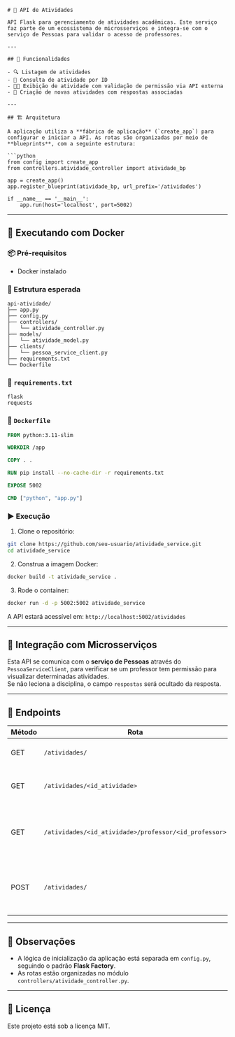 ```
# 📘 API de Atividades

API Flask para gerenciamento de atividades acadêmicas. Este serviço faz parte de um ecossistema de microsserviços e integra-se com o serviço de Pessoas para validar o acesso de professores.

---

## 📄 Funcionalidades

- 🔍 Listagem de atividades
- 📑 Consulta de atividade por ID
- 🧑‍🏫 Exibição de atividade com validação de permissão via API externa
- 📝 Criação de novas atividades com respostas associadas

---

## 🏗️ Arquitetura

A aplicação utiliza a **fábrica de aplicação** (`create_app`) para configurar e iniciar a API. As rotas são organizadas por meio de **blueprints**, com a seguinte estrutura:

```python
from config import create_app
from controllers.atividade_controller import atividade_bp

app = create_app()
app.register_blueprint(atividade_bp, url_prefix='/atividades')

if __name__ == '__main__':
    app.run(host='localhost', port=5002)
```

---

## 🚀 Executando com Docker

### 📦 Pré-requisitos

- Docker instalado

### 📁 Estrutura esperada

```
api-atividade/
├── app.py
├── config.py
├── controllers/
│   └── atividade_controller.py
├── models/
│   └── atividade_model.py
├── clients/
│   └── pessoa_service_client.py
├── requirements.txt
└── Dockerfile
```

### 🧪 `requirements.txt`

```
flask
requests
```

### 🐳 `Dockerfile`

```Dockerfile
FROM python:3.11-slim

WORKDIR /app

COPY . .

RUN pip install --no-cache-dir -r requirements.txt

EXPOSE 5002

CMD ["python", "app.py"]
```

### ▶️ Execução

1. Clone o repositório:

```bash
git clone https://github.com/seu-usuario/atividade_service.git
cd atividade_service
```

2. Construa a imagem Docker:

```bash
docker build -t atividade_service . 
```

3. Rode o container:

```bash
docker run -d -p 5002:5002 atividade_service
```

A API estará acessível em: `http://localhost:5002/atividades`

---

## 🔗 Integração com Microsserviços

Esta API se comunica com o **serviço de Pessoas** através do `PessoaServiceClient`, para verificar se um professor tem permissão para visualizar determinadas atividades.  
Se não leciona a disciplina, o campo `respostas` será ocultado da resposta.

---

## 🧪 Endpoints

| Método | Rota                                                   | Descrição                                                                 |
|--------|--------------------------------------------------------|---------------------------------------------------------------------------|
| GET    | `/atividades/`                                         | Lista todas as atividades                                                |
| GET    | `/atividades/<id_atividade>`                           | Retorna uma atividade específica                                         |
| GET    | `/atividades/<id_atividade>/professor/<id_professor>` | Retorna a atividade filtrando dados com base no professor                |
| POST   | `/atividades/`                                         | Cria uma nova atividade com respostas associadas                         |

---

## 📌 Observações

- A lógica de inicialização da aplicação está separada em `config.py`, seguindo o padrão **Flask Factory**.
- As rotas estão organizadas no módulo `controllers/atividade_controller.py`.

---

## 📜 Licença

Este projeto está sob a licença MIT.
```
